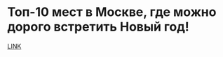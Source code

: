 # Топ-10 мест в Москве, где можно дорого встретить Новый год!



[LINK](https://varlamov.ru/1554915.html)